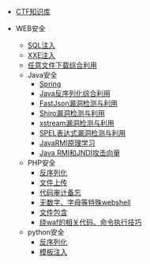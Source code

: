 
* [CTF知识库](./docs/ctf简介.md)
  
* WEB安全
  * [SQL注入](./docs/CTF中的SQL注入.md)
  * [XXE注入](./docs/CTF中的XXE注入.md)
  * [任意文件下载综合利用](./docs/任意文件下载综合利用.md)
  * Java安全
    * [Spring](./docs/spring相关漏洞备忘.md)
    * [Java反序列化综合利用](./docs/Java反序列化综合利用.md)
    * [FastJson漏洞检测与利用](./docs/FastJson检测与利用.md)
    * [Shiro漏洞检测与利用](./docs/Shiro漏洞检测与利用.md)
    * [xstream漏洞检测与利用](./docs/xstream漏洞检测与利用.md)
    * [SPEL表达式漏洞检测与利用](./docs/SPEL表达式漏洞检测与利用.md)
    * [JavaRMI原理学习](./docs/Java学习/JavaRMI学习.md)
	* [Java RMI和JNDI攻击向量](./docs/Java学习/RMI和JNDI攻击向量.md)
  * PHP安全
    * [反序列化](./docs/PHP反序列化漏洞.md)
    * [文件上传](./docs/PHP文件上传总结.md)
    * [代码审计备忘](./docs/PHP代码审计备忘.md)
    * [无数字、字母等特殊webshell](./docs/PHP无数字、字母等特殊webshell.md)
    * [文件包含](./docs/PHP文件包含总结.md)
    * [绕waf的相关代码、命令执行技巧](./docs/PHP绕waf的相关代码、命令执行技巧.md)
  * python安全
    * [反序列化](./docs/python反序列化漏洞.md)
    * [模板注入](./docs/python模板注入总结.md)

  

